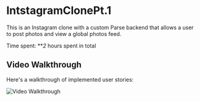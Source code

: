 # IntstagramClonePt.1

This is an Instagram clone with a custom Parse backend that allows a user to post photos and view a global photos feed.

Time spent: ***2* hours spent in total

## Video Walkthrough

Here's a walkthrough of implemented user stories:

<img src='http://g.recordit.co/z3pmWD9EeI.gif' title='Video Walkthrough' width='' alt='Video Walkthrough' />

